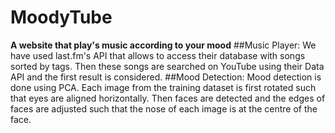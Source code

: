 # MoodyTube
**A website that play's music according to your mood**
##Music Player:
We have used last.fm's API that allows to access their database with songs sorted by tags. Then these songs are searched on YouTube using their Data API and the first result is considered.
##Mood Detection:
Mood detection is done using PCA.
Each image from the training dataset is first rotated such that eyes are aligned horizontally. Then faces are detected and the edges of faces are adjusted such that the nose of each image is at the centre of the face.
